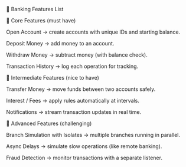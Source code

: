 🏦 Banking Features List



🔹 Core Features (must have)

Open Account → create accounts with unique IDs and starting balance.

Deposit Money → add money to an account.

Withdraw Money → subtract money (with balance check).

Transaction History → log each operation for tracking.





🔹 Intermediate Features (nice to have)

Transfer Money → move funds between two accounts safely.

Interest / Fees → apply rules automatically at intervals.

Notifications → stream transaction updates in real time.

🔹 Advanced Features (challenging)

Branch Simulation with Isolates → multiple branches running in parallel.

Async Delays → simulate slow operations (like remote banking).

Fraud Detection → monitor transactions with a separate listener.